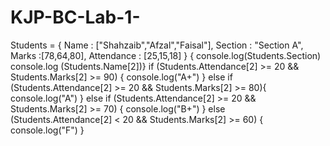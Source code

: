 # KJP-BC-Lab-1-
Students = {     Name : ["Shahzaib","Afzal","Faisal"],     Section : "Section A",     Marks :[78,64,80],     Attendance : [25,15,18] } {     console.log(Students.Section) console.log (Students.Name[2])}  if (Students.Attendance[2] >= 20 &amp;&amp; Students.Marks[2] >= 90) {     console.log("A+") } else if (Students.Attendance[2] >= 20 &amp;&amp; Students.Marks[2] >= 80){          console.log("A") }  else if (Students.Attendance[2] >= 20 &amp;&amp; Students.Marks[2] >= 70) {     console.log("B+")      } else (Students.Attendance[2] &lt; 20 &amp;&amp; Students.Marks[2] >= 60)  {     console.log("F")  }
